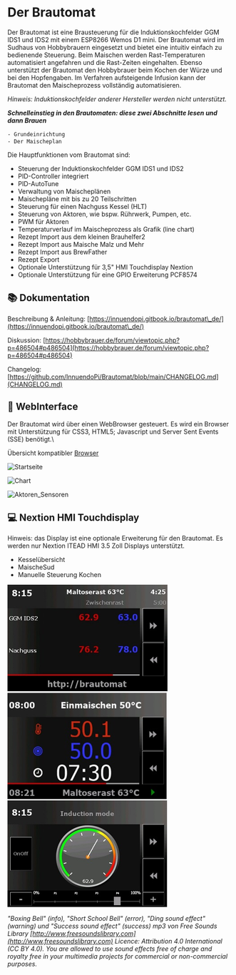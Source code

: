 # Der Brautomat

Der Brautomat ist eine Brausteuerung für die Induktionskochfelder GGM IDS1 und IDS2 mit einem ESP8266 Wemos D1 mini. Der Brautomat wird im Sudhaus von Hobbybrauern eingesetzt und bietet eine intuitiv einfach zu bedienende Steuerung. Beim Maischen werden Rast-Temperaturen automatisiert angefahren und die Rast-Zeiten eingehalten. Ebenso unterstützt der Brautomat den Hobbybrauer beim Kochen der Würze und bei den Hopfengaben. Im Verfahren aufsteigende Infusion kann der Brautomat den Maischeprozess vollständig automatisieren.

 _Hinweis: Induktionskochfelder anderer Hersteller werden nicht unterstützt._

_**Schnelleinstieg in den Brautomaten: diese zwei Abschnitte lesen und dann Brauen**_

```text
- Grundeinrichtung
- Der Maischeplan

```

Die Hauptfunktionen vom Brautomat sind:

* Steuerung der Induktionskochfelder GGM IDS1 und IDS2
* PID-Controller integriert
* PID-AutoTune
* Verwaltung von Maischeplänen
* Maischepläne mit bis zu 20 Teilschritten
* Steuerung für einen Nachguss Kessel (HLT)
* Steuerung von Aktoren, wie bspw. Rührwerk, Pumpen, etc.
* PWM für Aktoren
* Temperaturverlauf im Maischeprozess als Grafik (line chart)
* Rezept Import aus dem kleinen Brauhelfer2
* Rezept Import aus Maische Malz und Mehr
* Rezept Import aus BrewFather
* Rezept Export
* Optionale Unterstützung für 3,5" HMI Touchdisplay Nextion
* Optionale Unterstützung für eine GPIO Erweiterung PCF8574

## 📚 Dokumentation

Beschreibung & Anleitung: [https://innuendopi.gitbook.io/brautomat\_de/](https://innuendopi.gitbook.io/brautomat\_de/)

Diskussion: [https://hobbybrauer.de/forum/viewtopic.php?p=486504#p486504](https://hobbybrauer.de/forum/viewtopic.php?p=486504#p486504)

Changelog: [https://github.com/InnuendoPi/Brautomat/blob/main/CHANGELOG.md](CHANGELOG.md)

## 📰 WebInterface

Der Brautomat wird über einen WebBrowser gesteuert. Es wird ein Browser mit Unterstützung für CSS3, HTML5; Javascript und Server Sent Events (SSE) benötigt.\

Übersicht kompatibler [Browser](https://developer.mozilla.org/en-US/docs/Web/API/Server-sent_events/Using_server-sent_events#browser_compatibility)

![Startseite](/img/brautomat.jpg)

![Chart](/img/IDS-AutoTune-Ziel.jpg)

![Aktoren_Sensoren](/img/brautomat-2.jpg)

## 💻 Nextion HMI Touchdisplay

Hinweis: das Display ist eine optionale Erweiterung für den Brautomat. Es werden nur Nextion ITEAD HMI 3.5 Zoll Displays unterstützt.

* Kesselübersicht
* MaischeSud
* Manuelle Steuerung Kochen

![Kesselübersicht](/docs/img/kettlepage-sm.jpg) ![MaischeSud](/docs/img/brewpage-sm.jpg) ![Manuelle Steueung](/docs/img/induction-mode-sm.jpg)

_"Boxing Bell" (info), "Short School Bell" (error), "Ding sound effect" (warning) und "Success sound effect" (success) mp3 von Free Sounds Library [http://www.freesoundslibrary.com](http://www.freesoundslibrary.com) Licence: Attribution 4.0 International (CC BY 4.0). You are allowed to use sound effects free of charge and royalty free in your multimedia projects for commercial or non-commercial purposes._
